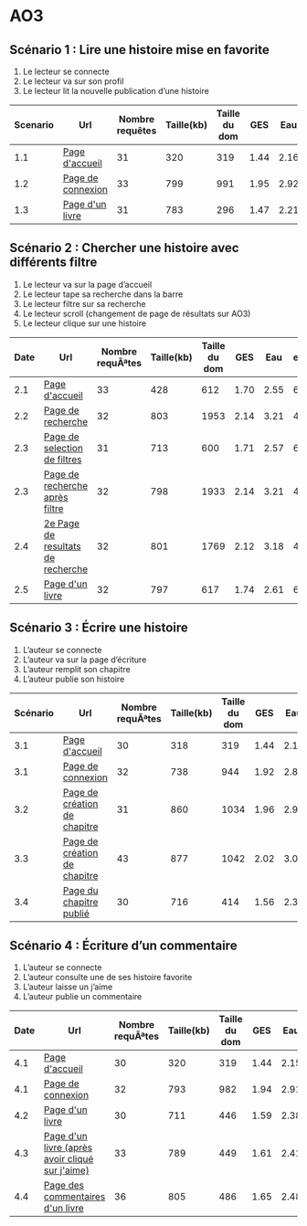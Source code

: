 # AO3


## Scénario 1 : Lire une histoire mise en favorite
1. Le lecteur se connecte
2. Le lecteur va sur son profil
3. Le lecteur lit la nouvelle publication d’une histoire

|Scenario|Url                                                          |Nombre requêtes|Taille(kb)|Taille du dom|GES |Eau |ecoIndex|Note|
|--------|-------------------------------------------------------------|---------------|----------|-------------|----|----|--------|----|
|1.1     |[Page d'accueil](https://archiveofourown.org/)               |31             |320       |319          |1.44|2.16|78.01   |B   |
|1.2     |[Page de connexion](https://archiveofourown.org/users/login) |33             |799       |991          |1.95|2.92|52.61   |D   |
|1.3     |[Page d'un livre](https://archiveofourown.org/works/71541376)|31             |783       |296          |1.47|2.21|76.47   |B   |

## Scénario 2 : Chercher une histoire avec différents filtre
1. Le lecteur va sur la page d’accueil
2. Le lecteur tape sa recherche dans la barre
3. Le lecteur filtre sur sa recherche
4. Le lecteur scroll (changement de page de résultats sur AO3)
5. Le lecteur clique sur une histoire

|Date|Url                                                          |Nombre requÃªtes|Taille(kb)|Taille du dom|GES |Eau |ecoIndex|Note|
|----|-------------------------------------------------------------|----------------|----------|-------------|----|----|--------|----|
|2.1 |[Page d'accueil](https://archiveofourown.org/)               |33              |428       |612          |1.70|2.55|65.14   |C   |
|2.2 |[Page de recherche](https://archiveofourown.org/works/search?work_search%5Bquery%5D=kira)|32              |803       |1953         |2.14|3.21|43.04   |D   |
|2.3 |[Page de selection de filtres](https://archiveofourown.org/works/search?edit_search=true&work_search%5Bquery%5D=kira)|31              |713       |600          |1.71|2.57|64.39   |C   |
|2.3 |[Page de recherche après filtre](https://archiveofourown.org/works/search?work_search%5Bquery%5D=kira&work_search%5Btitle%5D=&work_search%5Bcreators%5D=&work_search%5Brevised_at%5D=&work_search%5Bcomplete%5D=&work_search%5Bcrossover%5D=&work_search%5Bsingle_chapter%5D=0&work_search%5Bword_count%5D=&work_search%5Blanguage_id%5D=en&work_search%5Bfandom_names%5D=%E3%82%B8%E3%83%A7%E3%82%B8%E3%83%A7%E3%81%AE%E5%A5%87%E5%A6%99%E3%81%AA%E5%86%92%E9%99%BA+%7C+JoJo+no+Kimyou+na+Bouken+%7C+JoJo%27s+Bizarre+Adventure&work_search%5Brating_ids%5D=&work_search%5Barchive_warning_ids%5D%5B%5D=14&work_search%5Bcategory_ids%5D%5B%5D=21&work_search%5Bcharacter_names%5D=&work_search%5Brelationship_names%5D=&work_search%5Bfreeform_names%5D=&work_search%5Bhits%5D=&work_search%5Bkudos_count%5D=&work_search%5Bcomments_count%5D=&work_search%5Bbookmarks_count%5D=&work_search%5Bsort_column%5D=_score&work_search%5Bsort_direction%5D=desc&commit=Search)|32              |798       |1933         |2.14|3.21|43.14   |D   |
|2.4 |[2e Page de resultats de recherche](https://archiveofourown.org/works/search?commit=Search&page=2&work_search%5Barchive_warning_ids%5D%5B%5D=14&work_search%5Bbookmarks_count%5D=&work_search%5Bcategory_ids%5D%5B%5D=21&work_search%5Bcharacter_names%5D=&work_search%5Bcomments_count%5D=&work_search%5Bcomplete%5D=&work_search%5Bcreators%5D=&work_search%5Bcrossover%5D=&work_search%5Bfandom_names%5D=%E3%82%B8%E3%83%A7%E3%82%B8%E3%83%A7%E3%81%AE%E5%A5%87%E5%A6%99%E3%81%AA%E5%86%92%E9%99%BA+%7C+JoJo+no+Kimyou+na+Bouken+%7C+JoJo%27s+Bizarre+Adventure&work_search%5Bfreeform_names%5D=&work_search%5Bhits%5D=&work_search%5Bkudos_count%5D=&work_search%5Blanguage_id%5D=en&work_search%5Bquery%5D=kira&work_search%5Brating_ids%5D=&work_search%5Brelationship_names%5D=&work_search%5Brevised_at%5D=&work_search%5Bsingle_chapter%5D=0&work_search%5Bsort_column%5D=_score&work_search%5Bsort_direction%5D=desc&work_search%5Btitle%5D=&work_search%5Bword_count%5D=)|32              |801       |1769         |2.12|3.18|43.84   |D   |
|2.5 |[Page d'un livre](https://archiveofourown.org/works/11556096)|32              |797       |617          |1.74|2.61|63.14   |C   |

## Scénario 3 : Écrire une histoire
1. L’auteur se connecte
2. L’auteur va sur la page d’écriture
3. L’auteur remplit son chapitre
4. L’auteur publie son histoire

|Scénario|Url                                                          |Nombre requÃªtes|Taille(kb)|Taille du dom|GES |Eau |ecoIndex|Note|
|--------|-------------------------------------------------------------|----------------|----------|-------------|----|----|--------|----|
|3.1     |[Page d'accueil](https://archiveofourown.org/)               |30              |318       |319          |1.44|2.15|78.21   |B   |
|3.1     |[Page de connexion](https://archiveofourown.org/users/login) |32              |738       |944          |1.92|2.88|54.07   |D   |
|3.2     |[Page de création de chapitre](https://archiveofourown.org/works/new)|31              |860       |1034         |1.96|2.95|51.80   |D   |
|3.3     |[Page de création de chapitre](https://archiveofourown.org/works/new)|43              |877       |1042         |2.02|3.03|49.09   |D   |
|3.4     |[Page du chapitre publié](https://archiveofourown.org/works) |30              |716       |414          |1.56|2.34|72.07   |B   |

## Scénario 4 : Écriture d’un commentaire
1. L’auteur se connecte
2. L’auteur consulte une de ses histoire favorite
3. L’auteur laisse un j’aime
4. L’auteur publie un commentaire

|Date|Url                                                          |Nombre requÃªtes|Taille(kb)|Taille du dom|GES |Eau |ecoIndex|Note|
|----|-------------------------------------------------------------|----------------|----------|-------------|----|----|--------|----|
|4.1 |[Page d'accueil](https://archiveofourown.org/)               |30              |320       |319          |1.44|2.15|78.20   |B   |
|4.1 |[Page de connexion](https://archiveofourown.org/users/login) |32              |793       |982          |1.94|2.91|53.00   |D   |
|4.2 |[Page d'un livre](https://archiveofourown.org/works/71541376)|30              |711       |446          |1.59|2.38|70.74   |B   |
|4.3 |[Page d'un livre (après avoir cliqué sur j'aime)](https://archiveofourown.org/works/71541376)|33              |789       |449          |1.61|2.41|69.63   |C   |
|4.4 |[Page des commentaires d'un livre](https://archiveofourown.org/works/71541376/comments)|36              |805       |486          |1.65|2.48|67.39   |C   |


